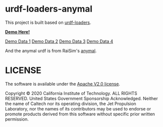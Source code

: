 # urdf-loaders-anymal

This project is built based on [urdf-loaders](https://github.com/gkjohnson/urdf-loaders).

[**Demo Here!**](https://linan1109.github.io/urdf-loaders/js)

[Demo Data 1](https://polybox.ethz.ch/index.php/s/jzQ74sZBg6naJXJ) 
[Demo Data 2](https://polybox.ethz.ch/index.php/s/dds5KzUgOmimoDf) 
[Demo Data 3](https://polybox.ethz.ch/index.php/s/RI8jhgs1tqHhGer) 
[Demo Data 4](https://polybox.ethz.ch/index.php/s/BdIbPNGqgGXrXyH)


And the anymal urdf is from RaiSim's [anymal](https://github.com/raisimTech/raisimLib/tree/master/rsc/anymal).


# LICENSE

The software is available under the [Apache V2.0 license](./LICENSE).

Copyright © 2020 California Institute of Technology. ALL RIGHTS
RESERVED. United States Government Sponsorship Acknowledged.
Neither the name of Caltech nor its operating division, the
Jet Propulsion Laboratory, nor the names of its contributors may be
used to endorse or promote products derived from this software
without specific prior written permission.
